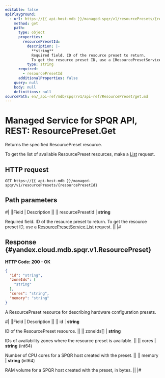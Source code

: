 ```yaml
---
editable: false
apiPlayground:
  - url: https://{{ api-host-mdb }}/managed-spqr/v1/resourcePresets/{resourcePresetId}
    method: get
    path:
      type: object
      properties:
        resourcePresetId:
          description: |-
            **string**
            Required field. ID of the resource preset to return.
            To get the resource preset ID, use a [ResourcePresetService.List](/docs/managed-spqr/api-ref/ResourcePreset/list#List) request.
          type: string
      required:
        - resourcePresetId
      additionalProperties: false
    query: null
    body: null
    definitions: null
sourcePath: en/_api-ref/mdb/spqr/v1/api-ref/ResourcePreset/get.md
---
```


# Managed Service for SPQR API, REST: ResourcePreset.Get

Returns the specified ResourcePreset resource.

To get the list of available ResourcePreset resources, make a [List](/docs/managed-spqr/api-ref/ResourcePreset/list#List) request.

## HTTP request

```
GET https://{{ api-host-mdb }}/managed-spqr/v1/resourcePresets/{resourcePresetId}
```

## Path parameters

#|
||Field | Description ||
|| resourcePresetId | **string**

Required field. ID of the resource preset to return.
To get the resource preset ID, use a [ResourcePresetService.List](/docs/managed-spqr/api-ref/ResourcePreset/list#List) request. ||
|#

## Response {#yandex.cloud.mdb.spqr.v1.ResourcePreset}

**HTTP Code: 200 - OK**

```json
{
  "id": "string",
  "zoneIds": [
    "string"
  ],
  "cores": "string",
  "memory": "string"
}
```

A ResourcePreset resource for describing hardware configuration presets.

#|
||Field | Description ||
|| id | **string**

ID of the ResourcePreset resource. ||
|| zoneIds[] | **string**

IDs of availability zones where the resource preset is available. ||
|| cores | **string** (int64)

Number of CPU cores for a SPQR host created with the preset. ||
|| memory | **string** (int64)

RAM volume for a SPQR host created with the preset, in bytes. ||
|#